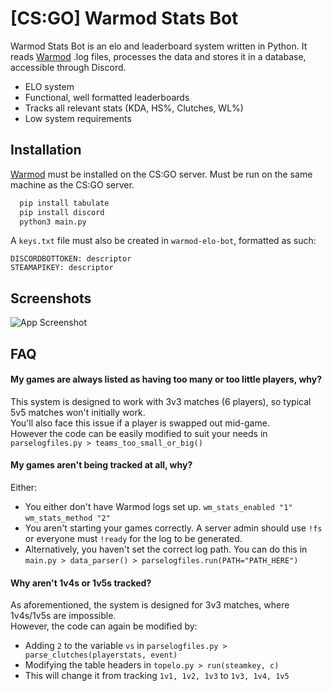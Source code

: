 
# [CS:GO] Warmod Stats Bot 

Warmod Stats Bot is an elo and leaderboard system written in Python. It reads [Warmod](https://forums.alliedmods.net/showthread.php?t=225474) .log files, processes the data and stores it in a database, accessible through Discord.

* ELO system
* Functional, well formatted leaderboards
* Tracks all relevant stats (KDA, HS%, Clutches, WL%)
* Low system requirements
## Installation

[Warmod](https://forums.alliedmods.net/showthread.php?t=225474) must be installed on the CS:GO server.
Must be run on the same machine as the CS:GO server. 

```bash
  pip install tabulate
  pip install discord
  python3 main.py

```

A `keys.txt` file must also be created in `warmod-elo-bot`, formatted as such:

```
DISCORDBOTTOKEN: descriptor
STEAMAPIKEY: descriptor
```
## Screenshots

![App Screenshot](https://i.imgur.com/1uq2Oqp.png)


## FAQ

#### My games are always listed as having too many or too little players, why?
This system is designed to work with 3v3 matches (6 players), so typical 5v5 matches won't initially work.  
You'll also face this issue if a player is swapped out mid-game.  
However the code can be easily modified to suit your needs in `parselogfiles.py > teams_too_small_or_big()`

#### My games aren't being tracked at all, why?
Either:  
* You either don't have Warmod logs set up. `wm_stats_enabled "1"` `wm_stats_method "2"`  
* You aren't starting your games correctly. A server admin should use `!fs` or everyone must `!ready` for the log to be generated.  
* Alternatively, you haven't set the correct log path. You can do this in `main.py > data_parser() > parselogfiles.run(PATH="PATH_HERE")`

#### Why aren't 1v4s or 1v5s tracked?
As aforementioned, the system is designed for 3v3 matches, where 1v4s/1v5s are impossible.  
However, the code can again be modified by:  
* Adding `2` to the variable `vs` in `parselogfiles.py > parse_clutches(playerstats, event)`
* Modifying the table headers in `topelo.py > run(steamkey, c)`
* This will change it from tracking `1v1, 1v2, 1v3` to `1v3, 1v4, 1v5`
